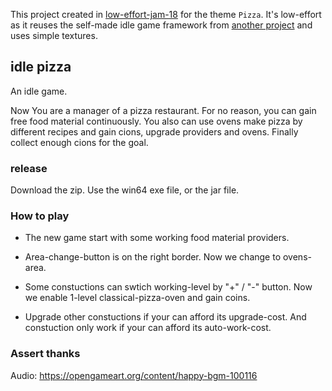 This project created in [low-effort-jam-18](https://itch.io/jam/low-effort-jam-18/rate/1358511) for the theme `Pizza`. It's low-effort as it reuses the self-made idle game framework from [another project](https://github.com/hundun000/BugIndustry) and uses simple textures.

## idle pizza

An idle game. 

Now You are a manager of a pizza restaurant. For no reason, you can gain free food material continuously. You also can use ovens make pizza by different recipes and gain cions, upgrade providers and ovens. Finally collect enough cions for the goal.

### release

Download the zip. Use the win64 exe file, or the jar file.

### How to play

- The new game start with some working food material providers.

- Area-change-button is on the right border. Now we change to ovens-area.

- Some constuctions can swtich working-level by "+" / "-" button. Now we enable 1-level classical-pizza-oven and gain coins. 

- Upgrade other constuctions if your can afford its upgrade-cost. And constuction only work if your can afford its auto-work-cost.

### Assert thanks

Audio:
https://opengameart.org/content/happy-bgm-100116

